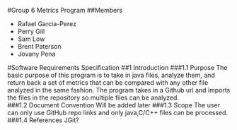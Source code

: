 #Group 6 Metrics Program
##Members
- Rafael Garcia-Perez
- Perry Gill
- Sam Low
- Brent Paterson
- Jovany Pena

#Software Requirements Specification
##1 Introduction
###1.1 Purpose
The basic purpose of this program is to take in java files, analyze them, and return back a set of metrics that can be compared with any other file analyzed in the same fashion. The program takes in a Github url and imports the files in the repository so multiple files can be analyzed.  
###1.2 Document Convention
Will be added later
###1.3 Scope 
The user can only use GitHub repo links and only java,C/C++ files can be processed.
###1.4 References
JGit?


